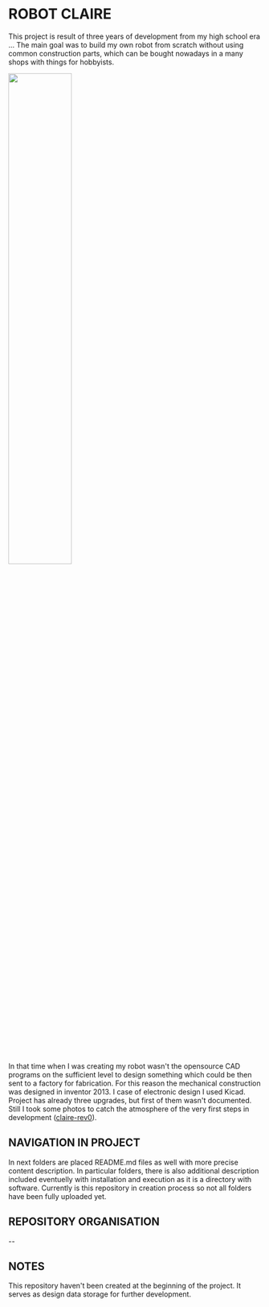 # ROBOT CLAIRE
This project is result of three years of development from my high school era ...
The main goal was to build my own robot from scratch without using common
construction parts, which can be bought nowadays in a many shops with things
for hobbyists.

<img src="https://drive.google.com/uc?export=view&id=1479mbTOzc1M6gUYy6qhR2WHieLqiz61x" width="50%">

In that time when I was creating my robot wasn't the opensource CAD programs
on the sufficient level to design something which could be then sent to a
factory for fabrication. For this reason the mechanical construction was 
designed in inventor 2013. I case of electronic design I used Kicad.
Project has already three upgrades, but first of them wasn't documented. Still
I took some photos to catch the atmosphere of the very first steps in development 
([claire-rev0](https://drive.google.com/open?id=1PmOoYiifd_Xv0sS2DL9yxbEeKM7cLnv_)).

## NAVIGATION IN PROJECT
In next folders are placed README.md files as well with more precise content 
description. In particular folders, there is also additional description
included eventuelly with installation and execution as it is a directory with 
software. Currently is this repository in creation process so not all folders
have been fully uploaded yet.

## REPOSITORY ORGANISATION
--

## NOTES
This repository haven't been created at the beginning of the project. It serves
as design data storage for further development.
